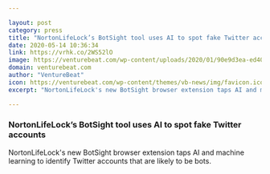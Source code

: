 ```yaml
---

layout: post
category: press
title: "NortonLifeLock’s BotSight tool uses AI to spot fake Twitter accounts"
date: 2020-05-14 10:36:34
link: https://vrhk.co/2WS52lO
image: https://venturebeat.com/wp-content/uploads/2020/01/90e9d3ea-ed40-4f61-9b78-58d5c60202d5-e1578511611736.png?w=1200&strip=all
domain: venturebeat.com
author: "VentureBeat"
icon: https://venturebeat.com/wp-content/themes/vb-news/img/favicon.ico
excerpt: "NortonLifeLock's new BotSight browser extension taps AI and machine learning to identify Twitter accounts that are likely to be bots."

---
```


### NortonLifeLock’s BotSight tool uses AI to spot fake Twitter accounts

NortonLifeLock's new BotSight browser extension taps AI and machine learning to identify Twitter accounts that are likely to be bots.
